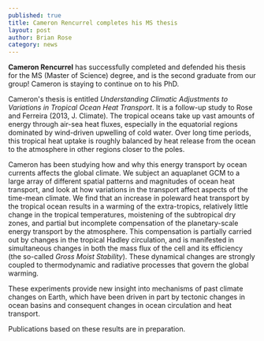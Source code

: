 ```yaml
---
published: true
title: Cameron Rencurrel completes his MS thesis
layout: post
author: Brian Rose
category: news
---
```


**Cameron Rencurrel** has successfully completed and defended his thesis for the MS (Master of Science) degree, and is the second graduate from our group!  Cameron is staying to continue on to his PhD.

Cameron's thesis is entitled *Understanding Climatic Adjustments to Variations in Tropical Ocean Heat Transport*. It is a follow-up study to Rose and Ferreira (2013, J. Climate). The tropical oceans take up vast amounts of energy through air-sea heat fluxes, especially in the equatorial regions dominated by wind-driven upwelling of cold water. Over long time periods, this tropical heat uptake is roughly balanced by heat release from the ocean to the atmosphere in other regions closer to the poles.

Cameron has been studying how and why this energy transport by ocean currents affects the global climate. We subject an aquaplanet GCM to a large array of different spatial patterns and magnitudes of ocean heat transport, and look at how variations in the transport affect aspects of the time-mean climate. We find that an increase in poleward heat transport by the tropical ocean results in a warming of the extra-tropics, relatively little change in the tropical temperatures, moistening of the subtropical dry zones, and partial but incomplete compensation of the planetary-scale energy transport by the atmosphere. This compensation is partially carried out by changes in the tropical Hadley circulation, and is manifested in simultaneous changes in both the mass flux of the cell and its efficiency (the so-called *Gross Moist Stability*). These dynamical changes are strongly coupled to thermodynamic and radiative processes that govern the global warming.

These experiments provide new insight into mechanisms of past climate changes on Earth, which have been driven in part by tectonic changes in ocean basins and consequent changes in ocean circulation and heat transport.

Publications based on these results are in preparation.
